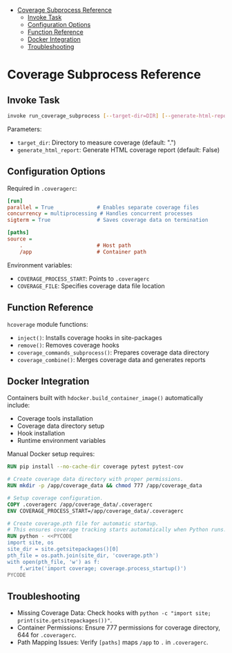 <!-- toc -->

- [Coverage Subprocess Reference](#coverage-subprocess-reference)
  * [Invoke Task](#invoke-task)
  * [Configuration Options](#configuration-options)
  * [Function Reference](#function-reference)
  * [Docker Integration](#docker-integration)
  * [Troubleshooting](#troubleshooting)

<!-- tocstop -->

# Coverage Subprocess Reference

## Invoke Task

```bash
invoke run_coverage_subprocess [--target-dir=DIR] [--generate-html-report]
```

Parameters:

- `target_dir`: Directory to measure coverage (default: ".")
- `generate_html_report`: Generate HTML coverage report (default: False)

## Configuration Options

Required in `.coveragerc`:

```ini
[run]
parallel = True              # Enables separate coverage files
concurrency = multiprocessing # Handles concurrent processes
sigterm = True               # Saves coverage data on termination

[paths]
source =
    .                        # Host path
    /app                     # Container path
```

Environment variables:

- `COVERAGE_PROCESS_START`: Points to `.coveragerc`
- `COVERAGE_FILE`: Specifies coverage data file location

## Function Reference

`hcoverage` module functions:

- `inject()`: Installs coverage hooks in site-packages
- `remove()`: Removes coverage hooks
- `coverage_commands_subprocess()`: Prepares coverage data directory
- `coverage_combine()`: Merges coverage data and generates reports

## Docker Integration

Containers built with `hdocker.build_container_image()` automatically include:

- Coverage tools installation
- Coverage data directory setup
- Hook installation
- Runtime environment variables

Manual Docker setup requires:

```dockerfile
RUN pip install --no-cache-dir coverage pytest pytest-cov

# Create coverage data directory with proper permissions.
RUN mkdir -p /app/coverage_data && chmod 777 /app/coverage_data

# Setup coverage configuration.
COPY .coveragerc /app/coverage_data/.coveragerc
ENV COVERAGE_PROCESS_START=/app/coverage_data/.coveragerc

# Create coverage.pth file for automatic startup.
# This ensures coverage tracking starts automatically when Python runs.
RUN python - <<PYCODE
import site, os
site_dir = site.getsitepackages()[0]
pth_file = os.path.join(site_dir, 'coverage.pth')
with open(pth_file, 'w') as f:
    f.write('import coverage; coverage.process_startup()')
PYCODE
```

## Troubleshooting

- Missing Coverage Data: Check hooks with
  `python -c "import site; print(site.getsitepackages())"`.
- Container Permissions: Ensure 777 permissions for coverage directory, 644 for
  `.coveragerc`.
- Path Mapping Issues: Verify `[paths]` maps `/app` to `.` in `.coveragerc`.
